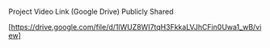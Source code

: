 Project Video Link (Google Drive) Publicly Shared

[https://drive.google.com/file/d/1lWUZ8WI7tqH3FkkaLVJhCFin0Uwa1_wB/view]
